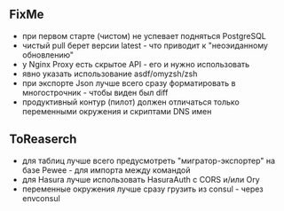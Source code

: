 ## FixMe

* при первом старте (чистом) не успевает подняться PostgreSQL
* чистый pull берет версии latest - что приводит к "неоэиданному обновлению"
* у Nginx Proxy есть скрытое API - его и нужно использовать
* явно указать использование asdf/omyzsh/zsh
* при экспорте Json лучше всего сразу форматировать в многострочник - чтобы виден был diff
* продуктивный контур (пилот) должен отличаться только переменными окружения и скриптами DNS имен

## ToReaserch

* для таблиц лучше всего предусмотреть "мигратор-экспортер" на базе Pewee - для импорта между командой
* для Hasura лучше использовать HasuraAuth с CORS и/или Ory
* переменные окружения лучше сразу грузить из consul - через envconsul
